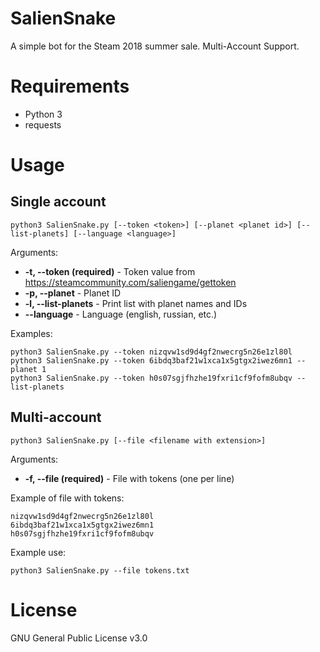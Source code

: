 # SalienSnake
A simple bot for the Steam 2018 summer sale. Multi-Account Support.

# Requirements
* Python 3
* requests

# Usage

## Single account
```
python3 SalienSnake.py [--token <token>] [--planet <planet id>] [--list-planets] [--language <language>]
```
Arguments:
* **-t, --token (required)** - Token value from https://steamcommunity.com/saliengame/gettoken
* **-p, --planet** - Planet ID
* **-l, --list-planets** - Print list with planet names and IDs
* **--language** - Language (english, russian, etc.)

Examples:
```
python3 SalienSnake.py --token nizqvw1sd9d4gf2nwecrg5n26e1zl80l
python3 SalienSnake.py --token 6ibdq3baf21w1xca1x5gtgx2iwez6mn1 --planet 1
python3 SalienSnake.py --token h0s07sgjfhzhe19fxri1cf9fofm8ubqv --list-planets
```

## Multi-account
```
python3 SalienSnake.py [--file <filename with extension>]
```
Arguments:
* **-f, --file (required)** - File with tokens (one per line)

Example of file with tokens:
```
nizqvw1sd9d4gf2nwecrg5n26e1zl80l
6ibdq3baf21w1xca1x5gtgx2iwez6mn1
h0s07sgjfhzhe19fxri1cf9fofm8ubqv
```

Example use:
```
python3 SalienSnake.py --file tokens.txt
```

# License
GNU General Public License v3.0
